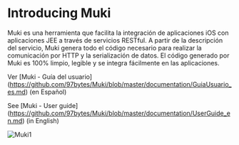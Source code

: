 Introducing Muki
================

Muki es una herramienta que facilita la integración de aplicaciones iOS con aplicaciones JEE a través de servicios RESTful. A partir de la descripción del servicio, Muki genera todo el código necesario para realizar la comunicación por HTTP y la serialización de datos. El código generado por Muki es 100% limpio, legible y se integra fácilmente en las aplicaciones.

Ver [Muki - Guía del usuario] (https://github.com/97bytes/Muki/blob/master/documentation/GuiaUsuario_es.md) (en Español)

See [Muki - User guide] (https://github.com/97bytes/Muki/blob/master/documentation/UserGuide_en.md) (in English)

![Muki1](https://raw.github.com/97bytes/Muki/master/documentation/muki1_es.png)

